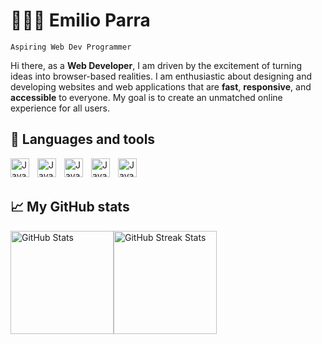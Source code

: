 # 👨🏽‍💻 Emilio Parra 

`Aspiring Web Dev Programmer`

Hi there, as a **Web Developer**, I am driven by the excitement of turning ideas into browser-based realities. I am enthusiastic about designing and developing websites and web applications that are **fast**, **responsive**, and **accessible** to everyone. My goal is to create an unmatched online experience for all users.

🧰 Languages and tools
------
<img align="left" alt="Java" width="30px" style="padding-right:10px;" src="https://cdn.jsdelivr.net/gh/devicons/devicon@latest/icons/html5/html5-plain.svg" />
<img align="left" alt="Java" width="30px" style="padding-right:10px;" src="https://cdn.jsdelivr.net/gh/devicons/devicon@latest/icons/css3/css3-plain.svg" />
<img align="left" alt="Java" width="30px" style="padding-right:10px;" src="https://cdn.jsdelivr.net/gh/devicons/devicon@latest/icons/tailwindcss/tailwindcss-original.svg" />
<img align="left" alt="Java" width="30px" style="padding-right:10px;" src="https://cdn.jsdelivr.net/gh/devicons/devicon@latest/icons/javascript/javascript-plain.svg" />
<img align="left" alt="Java" width="30px" style="padding-right:10px;" src="https://cdn.jsdelivr.net/gh/devicons/devicon@latest/icons/react/react-original.svg" />
<br>
<br>

📈 My GitHub stats
------
<div style="display: flex;">
  <img src="https://github-readme-stats.vercel.app/api?username=EmilioPG13&show_icons=true&theme=github_dark_dimmed" alt="GitHub Stats" height="165" style="max-width: 100%;">
  <img src="https://streak-stats.demolab.com/?user=EmilioPG13&theme=github_dark_dimmed" alt="GitHub Streak Stats" height="165" style="max-width: 100%;">
</div>


